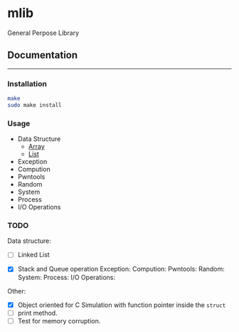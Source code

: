 # mlib
General Perpose Library
## Documentation
-----------------------
### Installation
```sh
make
sudo make install
```
### Usage
- Data Structure
    * [Array](https://github.com/Krr0ptioN/mdata/blob/master/docs/Array.md)
    * [List](https://github.com/Krr0ptioN/mdata/blob/master/docs/List.md)
- Exception
- Compution
- Pwntools
- Random
- System
- Process
- I/O Operations

### TODO
Data structure:
- [ ] Linked List
- [X] Stack and Queue operation
Exception:
Compution: 
Pwntools:
Random:
System:
Process:
I/O Operations:


Other:
- [X] Object oriented for C Simulation with function pointer inside the `struct`
- [ ] print method.
- [ ] Test for memory corruption.
